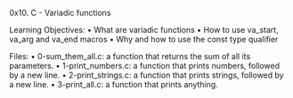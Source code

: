 ﻿0x10. C - Variadic functions

Learning Objectives:
    • What are variadic functions
    • How to use va_start, va_arg and va_end macros
    • Why and how to use the const type qualifier

Files:
    • 0-sum_them_all.c: a function that returns the sum of all its parameters.
    • 1-print_numbers.c: a function that prints numbers, followed by a new line.
    • 2-print_strings.c: a function that prints strings, followed by a new line.
    • 3-print_all.c: a function that prints anything.
